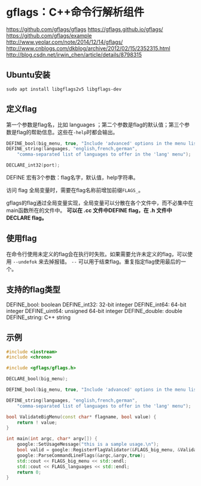 # gflags：C++命令行解析组件

https://github.com/gflags/gflags
https://gflags.github.io/gflags/
https://github.com/gflags/example
http://www.yeolar.com/note/2014/12/14/gflags/
http://www.cnblogs.com/dkblog/archive/2012/02/15/2352315.html
http://blog.csdn.net/irwin_chen/article/details/8798315

## Ubuntu安装

`sudo apt install libgflags2v5 libgflags-dev`

## 定义flag

第一个参数是flag名，比如 languages ；第二个参数是flag的默认值；第三个参数是flag的帮助信息。这些在`-help`时都会输出。

```cpp
DEFINE_bool(big_menu, true, "Include 'advanced' options in the menu listing");
DEFINE_string(languages, "english,french,german",
	"comma-separated list of languages to offer in the 'lang' menu");

DECLARE_int32(port);
```

DEFINE 宏有3个参数：flag名字，默认值，help字符串。

访问 flag 全局变量时，需要在flag名称前增加前缀`FLAGS_`。

gflags的flag通过全局变量实现，全局变量可以分散在各个文件中，而不必集中在main函数所在的文件中。
**可以在 .cc 文件中DEFINE flag，在 .h 文件中DECLARE flag。**

## 使用flag

在命令行使用未定义的flag会在执行时失败。如果需要允许未定义的flag，可以使用 `--undefok` 来去掉报错。
`--` 可以用于结束flag。重复指定flag使用最后的一个。

## 支持的flag类型

DEFINE_bool: boolean
DEFINE_int32: 32-bit integer
DEFINE_int64: 64-bit integer
DEFINE_uint64: unsigned 64-bit integer
DEFINE_double: double
DEFINE_string: C++ string

## 示例

```cpp
#include <iostream>
#include <chrono>

#include <gflags/gflags.h>

DECLARE_bool(big_menu);

DEFINE_bool(big_menu, true, "Include 'advanced' options in the menu listing");

DEFINE_string(languages, "english,french,german",
	"comma-separated list of languages to offer in the 'lang' menu");

bool ValidateBigMenu(const char* flagname, bool value) {
	return ! value;
} 

int main(int argc, char* argv[]) {
	google::SetUsageMessage("this is a sample usage.\n");
	bool valid = google::RegisterFlagValidator(&FLAGS_big_menu, &ValidateBigMenu);
	google::ParseCommandLineFlags(&argc,&argv,true);
	std::cout << FLAGS_big_menu << std::endl;
	std::cout << FLAGS_languages << std::endl;
	return 0;
}
```



